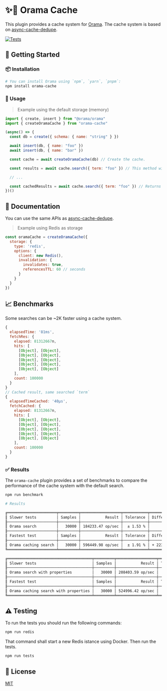 # ✨💨 Orama Cache

This plugin provides a cache system for [Orama](https://github.com/oramasearch/orama). The cache system is based on [async-cache-dedupe](https://github.com/mcollina/async-cache-dedupe).

[![Tests](https://github.com/mateonunez/orama-cache/actions/workflows/ci.yml/badge.svg?branch=main)](https://github.com/mateonunez/orama-cache/actions/workflows/ci.yml)

## 🚀 Getting Started

### 📦 Installation

```bash
# You can install Orama using `npm`, `yarn`, `pnpm`:
npm install orama-cache
```

### 📝 Usage

> Example using the default storage (memory)

```js
import { create, insert } from "@orama/orama"
import { createOramaCache } from "orama-cache"

(async() => {
  const db = create({ schema: { name: "string" } })

  await insert(db, { name: "foo" })
  await insert(db, { name: "bar" })

  const cache = await createOramaCache(db) // Create the cache.

  const results = await cache.search({ term: "foo" }) // This method will return the results and cache them.

  // ...

  const cachedResults = await cache.search({ term: "foo" }) // Returns the cached results.
})()

```

## 📖 Documentation

You can use the same APIs as [async-cache-dedupe](https://github.com/mcollina/async-cache-dedupe#api).

> Example using Redis as storage
```js
const oramaCache = createOramaCache({
  storage: {
    type: 'redis',
    options: {
      client: new Redis(),
      invalidation: {
        invalidates: true,
        referencesTTL: 60 // seconds
      }
    }
  }
})
```

## 📈 Benchmarks

Some searches can be ~2K faster using a cache system.

```js
{
  elapsedTime: '81ms',
  fetchRes: {
    elapsed: 81312667n,
    hits: [
      [Object], [Object],
      [Object], [Object],
      [Object], [Object],
      [Object], [Object],
      [Object], [Object]
    ],
    count: 100000
  }
}
// Cached result, same searched `term`
{
  elapsedTimeCached: '40μs',
  fetchCached: {
    elapsed: 81312667n,
    hits: [
      [Object], [Object],
      [Object], [Object],
      [Object], [Object],
      [Object], [Object],
      [Object], [Object]
    ],
    count: 100000
  }
}
```

### ✅ Results

The `orama-cache` plugin provides a set of benchmarks to compare the performance of the cache system with the default search.

```bash
npm run benchmark
```

```bash
# Results

╔══════════════════════╤═════════╤══════════════════╤═══════════╤═════════════════════════╗
║ Slower tests         │ Samples │           Result │ Tolerance │ Difference with slowest ║
╟──────────────────────┼─────────┼──────────────────┼───────────┼─────────────────────────╢
║ Orama search         │   30000 │ 184233.47 op/sec │  ± 1.53 % │                         ║
╟──────────────────────┼─────────┼──────────────────┼───────────┼─────────────────────────╢
║ Fastest test         │ Samples │           Result │ Tolerance │ Difference with slowest ║
╟──────────────────────┼─────────┼──────────────────┼───────────┼─────────────────────────╢
║ Orama caching search │   30000 │ 596449.98 op/sec │  ± 1.91 % │ + 223.75 %              ║
╚══════════════════════╧═════════╧══════════════════╧═══════════╧═════════════════════════╝

╔══════════════════════════════════════╤═════════╤══════════════════╤═══════════╤═════════════════════════╗
║ Slower tests                         │ Samples │           Result │ Tolerance │ Difference with slowest ║
╟──────────────────────────────────────┼─────────┼──────────────────┼───────────┼─────────────────────────╢
║ Orama search with properties         │   30000 │ 208403.59 op/sec │  ± 1.40 % │                         ║
╟──────────────────────────────────────┼─────────┼──────────────────┼───────────┼─────────────────────────╢
║ Fastest test                         │ Samples │           Result │ Tolerance │ Difference with slowest ║
╟──────────────────────────────────────┼─────────┼──────────────────┼───────────┼─────────────────────────╢
║ Orama caching search with properties │   30000 │ 524996.42 op/sec │  ± 2.40 % │ + 151.91 %              ║
╚══════════════════════════════════════╧═════════╧══════════════════╧═══════════╧═════════════════════════╝
```

## ⚠️ Testing

To run the tests you should run the following commands:

```bash
npm run redis
```

That command shall start a new Redis istance using Docker. Then run the tests.

```bash
npm run tests
```

## 📝 License

[MIT](/LICENSE)
